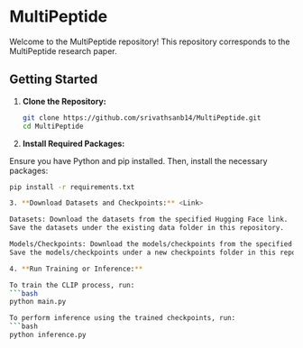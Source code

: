 # MultiPeptide

Welcome to the MultiPeptide repository! This repository corresponds to the MultiPeptide research paper.

## Getting Started

1. **Clone the Repository:**

   ```bash
   git clone https://github.com/srivathsanb14/MultiPeptide.git
   cd MultiPeptide

2. **Install Required Packages:**

Ensure you have Python and pip installed. Then, install the necessary packages:

  ```bash
  pip install -r requirements.txt

3. **Download Datasets and Checkpoints:** <Link>

Datasets: Download the datasets from the specified Hugging Face link.
Save the datasets under the existing data folder in this repository.

Models/Checkpoints: Download the models/checkpoints from the specified Hugging Face link.
Save the models/checkpoints under a new checkpoints folder in this repository.

4. **Run Training or Inference:**

To train the CLIP process, run:
  ```bash
  python main.py

To perform inference using the trained checkpoints, run:
  ```bash
  python inference.py
 

